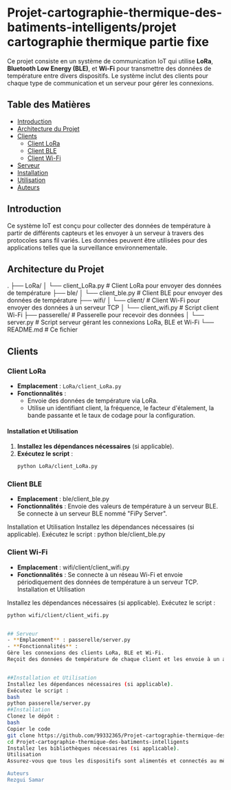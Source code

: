 
# Projet-cartographie-thermique-des-batiments-intelligents/projet cartographie thermique partie fixe


Ce projet consiste en un système de communication IoT qui utilise **LoRa**, **Bluetooth Low Energy (BLE)**, et **Wi-Fi** pour transmettre des données de température entre divers dispositifs. Le système inclut des clients pour chaque type de communication et un serveur pour gérer les connexions.

## Table des Matières

- [Introduction](#introduction)
- [Architecture du Projet](#architecture-du-projet)
- [Clients](#clients)
  - [Client LoRa](#client-lora)
  - [Client BLE](#client-ble)
  - [Client Wi-Fi](#client-wi-fi)
- [Serveur](#serveur)
- [Installation](#installation)
- [Utilisation](#utilisation)
- [Auteurs](#auteurs)

## Introduction

Ce système IoT est conçu pour collecter des données de température à partir de différents capteurs et les envoyer à un serveur à travers des protocoles sans fil variés. Les données peuvent être utilisées pour des applications telles que la surveillance environnementale.

## Architecture du Projet
. ├── LoRa/ │ └── client_LoRa.py # Client LoRa pour envoyer des données de température ├── ble/ │ └── client_ble.py # Client BLE pour envoyer des données de température ├── wifi/ │ └── client/ # Client Wi-Fi pour envoyer des données à un serveur TCP │ └── client_wifi.py # Script client Wi-Fi ├── passerelle/ # Passerelle pour recevoir des données │ └── server.py # Script serveur gérant les connexions LoRa, BLE et Wi-Fi └── README.md # Ce fichier

## Clients

### Client LoRa

- **Emplacement** : `LoRa/client_LoRa.py`
- **Fonctionnalités** :
  - Envoie des données de température via LoRa.
  - Utilise un identifiant client, la fréquence, le facteur d'étalement, la bande passante et le taux de codage pour la configuration.

#### Installation et Utilisation
1. **Installez les dépendances nécessaires** (si applicable).
2. **Exécutez le script** :
   ```bash
   python LoRa/client_LoRa.py
   
### Client BLE
- **Emplacement** : ble/client_ble.py
- **Fonctionnalités** :
Envoie des valeurs de température à un serveur BLE.
Se connecte à un serveur BLE nommé "FiPy Server".

Installation et Utilisation
Installez les dépendances nécessaires (si applicable).
Exécutez le script :
python ble/client_ble.py
### Client Wi-Fi
- **Emplacement** :  wifi/client/client_wifi.py
- **Fonctionnalités** :
Se connecte à un réseau Wi-Fi et envoie périodiquement des données de température à un serveur TCP.
 Installation et Utilisation

Installez les dépendances nécessaires (si applicable).
Exécutez le script :
   ```bash
   python wifi/client/client_wifi.py


## Serveur
- **Emplacement** : passerelle/server.py
- **Fonctionnalités** :
Gère les connexions des clients LoRa, BLE et Wi-Fi.
Reçoit des données de température de chaque client et les envoie à un autre nœud TCP.


##Installation et Utilisation
Installez les dépendances nécessaires (si applicable).
Exécutez le script :
bash
python passerelle/server.py
##Installation
Clonez le dépôt :
bash
Copier le code
git clone https://github.com/99332365/Projet-cartographie-thermique-des-batiments-intelligents.git
cd Projet-cartographie-thermique-des-batiments-intelligents
Installez les bibliothèques nécessaires (si applicable).
Utilisation
Assurez-vous que tous les dispositifs sont alimentés et connectés au même réseau. Exécutez d'abord le serveur, puis les clients correspondants (LoRa, BLE, Wi-Fi) pour commencer à recevoir et envoyer des données.

Auteurs
Rezgui Samar
